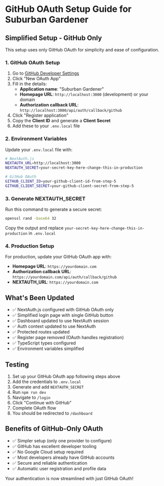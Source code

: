 # GitHub OAuth Setup Guide for Suburban Gardener

## Simplified Setup - GitHub Only

This setup uses only GitHub OAuth for simplicity and ease of configuration.

### 1. GitHub OAuth Setup

1. Go to [GitHub Developer Settings](https://github.com/settings/developers)
2. Click "New OAuth App"
3. Fill in the details:
   - **Application name**: "Suburban Gardener"
   - **Homepage URL**: `http://localhost:3000` (development) or your domain
   - **Authorization callback URL**: `http://localhost:3000/api/auth/callback/github`
4. Click "Register application"
5. Copy the **Client ID** and generate a **Client Secret**
6. Add these to your `.env.local` file

### 2. Environment Variables

Update your `.env.local` file with:

```bash
# NextAuth.js
NEXTAUTH_URL=http://localhost:3000
NEXTAUTH_SECRET=your-secret-key-here-change-this-in-production

# GitHub OAuth
GITHUB_CLIENT_ID=your-github-client-id-from-step-5
GITHUB_CLIENT_SECRET=your-github-client-secret-from-step-5
```

### 3. Generate NEXTAUTH_SECRET

Run this command to generate a secure secret:

```bash
openssl rand -base64 32
```

Copy the output and replace `your-secret-key-here-change-this-in-production` in `.env.local`

### 4. Production Setup

For production, update your GitHub OAuth app with:

- **Homepage URL**: `https://yourdomain.com`
- **Authorization callback URL**: `https://yourdomain.com/api/auth/callback/github`
- **NEXTAUTH_URL**: `https://yourdomain.com`

## What's Been Updated

- ✅ NextAuth.js configured with GitHub OAuth only
- ✅ Simplified login page with single GitHub button
- ✅ Dashboard updated to use NextAuth session
- ✅ Auth context updated to use NextAuth
- ✅ Protected routes updated
- ✅ Register page removed (OAuth handles registration)
- ✅ TypeScript types configured
- ✅ Environment variables simplified

## Testing

1. Set up your GitHub OAuth app following steps above
2. Add the credentials to `.env.local`
3. Generate and add `NEXTAUTH_SECRET`
4. Run `npm run dev`
5. Navigate to `/login`
6. Click "Continue with GitHub"
7. Complete OAuth flow
8. You should be redirected to `/dashboard`

## Benefits of GitHub-Only OAuth

- ✅ Simpler setup (only one provider to configure)
- ✅ GitHub has excellent developer tooling
- ✅ No Google Cloud setup required
- ✅ Most developers already have GitHub accounts
- ✅ Secure and reliable authentication
- ✅ Automatic user registration and profile data

Your authentication is now streamlined with just GitHub OAuth!
